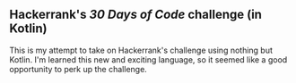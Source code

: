 ## Hackerrank's _30 Days of Code_ challenge (in Kotlin)

This is my attempt to take on Hackerrank's challenge using nothing but Kotlin. I'm learned this new and exciting
language, so it seemed like a good opportunity to perk up the challenge.